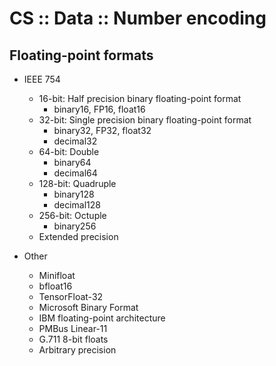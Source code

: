 # CS :: Data :: Number encoding

## Floating-point formats

* IEEE 754
  - 16-bit: Half precision binary floating-point format
    - binary16, FP16, float16
  - 32-bit: Single precision binary floating-point format
    - binary32, FP32, float32
    - decimal32
  - 64-bit: Double
    - binary64
    - decimal64
  - 128-bit: Quadruple
    - binary128
    - decimal128
  - 256-bit: Octuple
    - binary256
  - Extended precision

* Other
  - Minifloat
  - bfloat16
  - TensorFloat-32
  - Microsoft Binary Format
  - IBM floating-point architecture
  - PMBus Linear-11
  - G.711 8-bit floats
  - Arbitrary precision
